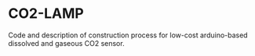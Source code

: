 # CO2-LAMP
Code and description of construction process for low-cost arduino-based dissolved and gaseous CO2 sensor.
